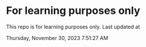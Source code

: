 # For learning purposes only
This repo is for learning purposes only.
Last updated at

Thursday, November 30, 2023 7:51:27 AM

